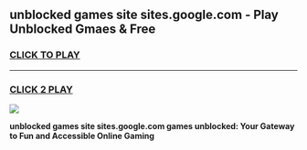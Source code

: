 
## unblocked games site sites.google.com - Play Unblocked Gmaes & Free
<h3>
<a href="https://premium.freeplayer.one?title=unblocked_games_site_sites.google.com&ref=19F">CLICK TO PLAY</a></h3>
<hr>

<h3>
<a href="https://premium.freeplayer.one?title=unblocked_games_site_sites.google.com&ref=19F">CLICK 2 PLAY</a>
  
</h3>

<a href="https://premium.freeplayer.one?title=unblocked_games_site_sites.google.com&ref=19F/"><img src="https://clearcache.store/games.png"></a>


**unblocked games site sites.google.com games unblocked: Your Gateway to Fun and Accessible Online Gaming**
